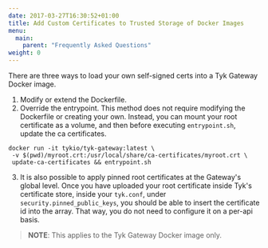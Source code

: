 ```yaml
---
date: 2017-03-27T16:30:52+01:00
title: Add Custom Certificates to Trusted Storage of Docker Images
menu:
  main:
    parent: "Frequently Asked Questions"
weight: 0 
---
```


There are three ways to load your own self-signed certs into a Tyk Gateway Docker image.

1. Modify or extend the Dockerfile.
2. Override the entrypoint. This method does not require modifying the Dockerfile or creating your own. Instead, you can mount your root certificate as a volume, and then before executing `entrypoint.sh`, update the ca certificates.
```{.copyWrapper}
docker run -it tykio/tyk-gateway:latest \
 -v $(pwd)/myroot.crt:/usr/local/share/ca-certificates/myroot.crt \
 update-ca-certificates && entrypoint.sh
```

3. It is also possible to apply pinned root certificates at the Gateway's global level. Once you have uploaded your root certificate inside Tyk's certificate store, inside your `tyk.conf`, under `security.pinned_public_keys`, you should be able to insert the certificate id into the array. That way, you do not need to configure it on a per-api basis. 


> **NOTE**: This applies to the Tyk Gateway Docker image only.